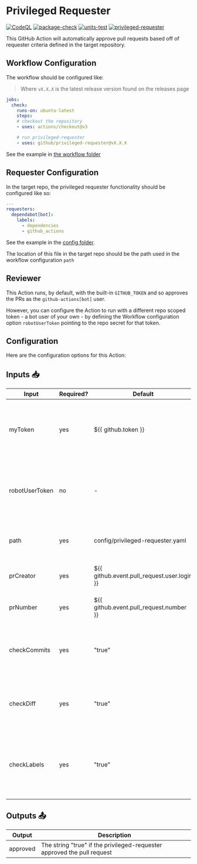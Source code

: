 # Privileged Requester

[![CodeQL](https://github.com/github/privileged-requester/actions/workflows/codeql-analysis.yml/badge.svg)](https://github.com/github/privileged-requester/actions/workflows/codeql-analysis.yml) [![package-check](https://github.com/github/privileged-requester/actions/workflows/package-check.yml/badge.svg)](https://github.com/github/privileged-requester/actions/workflows/package-check.yml) [![units-test](https://github.com/github/privileged-requester/actions/workflows/test.yml/badge.svg)](https://github.com/github/privileged-requester/actions/workflows/test.yml) [![privileged-requester](https://github.com/github/privileged-requester/actions/workflows/privileged-requester.yml/badge.svg)](https://github.com/github/privileged-requester/actions/workflows/privileged-requester.yml)

This GitHub Action will automatically approve pull requests based off of requester criteria defined in the target repository.

## Workflow Configuration

The workflow should be configured like:

> Where `vX.X.X` is the latest release version found on the releases page

```yaml
jobs:
  check:
    runs-on: ubuntu-latest
    steps:
    # checkout the repository
    - uses: actions/checkout@v3

    # run privileged-requester
    - uses: github/privileged-requester@vX.X.X
```

See the example in [the workflow folder](.github/workflows/privileged-requester.yml)

## Requester Configuration

In the target repo, the privileged requester functionality should be configured like so:

```yaml
---
requesters:
  dependabot[bot]:
    labels:
      - dependencies
      - github_actions
```

See the example in the [config folder](config/privileged-requester.yaml).

The location of this file in the target repo should be the path used in the workflow configuration `path`

## Reviewer

This Action runs, by default, with the built-in `GITHUB_TOKEN` and so approves the PRs as the `github-actions[bot]` user.

However, you can configure the Action to run with a different repo scoped token - a bot user of your own - by defining the Workflow configuration option `robotUserToken` pointing to the repo secret for that token.

## Configuration

Here are the configuration options for this Action:

## Inputs 📥

| Input     | Required? | Default                                     | Description |
|-----------| --------- |---------------------------------------------| ----------- |
| myToken   | yes | ${{ github.token }}                         | The GitHub token used to create an authenticated client - Provided for you by default! |
| robotUserToken | no | -                                           | An alternative robot user PAT to be used instead of the built-in Actions token |
| path      | yes | config/privileged-requester.yaml            | Path where the privileged requester configuration can be found |
| prCreator | yes | ${{ github.event.pull_request.user.login }} | The creator of the PR for this pull request event |
| prNumber  | yes | ${{ github.event.pull_request.number }}     | The number of the PR for this pull request event |
| checkCommits | yes | "true"                                       | An option to check that every commit in the PR is made from the privileged requester |
| checkDiff | yes | "true"                                       | An option to check that the PR diff only has a removal diff, with no additions |
| checkLabels | yes | "true"                                       | An option to check that the labels on the PR match those defined in the privileged requester config |

## Outputs 📤

| Output | Description |
| ------ | ----------- |
| approved | The string "true" if the privileged-requester approved the pull request |
